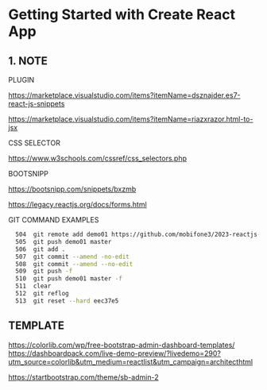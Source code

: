 # Getting Started with Create React App

## 1. NOTE

PLUGIN

<https://marketplace.visualstudio.com/items?itemName=dsznajder.es7-react-js-snippets>

<https://marketplace.visualstudio.com/items?itemName=riazxrazor.html-to-jsx>

CSS SELECTOR

<https://www.w3schools.com/cssref/css_selectors.php>

BOOTSNIPP

<https://bootsnipp.com/snippets/bxzmb>

<https://legacy.reactjs.org/docs/forms.html>

GIT COMMAND EXAMPLES

```bash
  504  git remote add demo01 https://github.com/mobifone3/2023-reactjs-demo01.git
  505  git push demo01 master
  506  git add .
  507  git commit --amend -no-edit
  508  git commit --amend --no-edit
  509  git push -f
  510  git push demo01 master -f
  511  clear
  512  git reflog
  513  git reset --hard eec37e5
```

## TEMPLATE

<https://colorlib.com/wp/free-bootstrap-admin-dashboard-templates/>
<https://dashboardpack.com/live-demo-preview/?livedemo=290?utm_source=colorlib&utm_medium=reactlist&utm_campaign=architecthtml>

<https://startbootstrap.com/theme/sb-admin-2>
